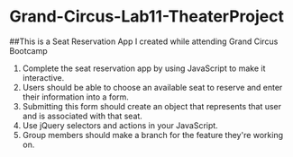 # Grand-Circus-Lab11-TheaterProject

##This is a Seat Reservation App I created while attending Grand Circus Bootcamp


1. Complete the seat reservation app by using JavaScript to make it interactive.
2. Users should be able to choose an available seat to reserve and enter their information into a form.
3. Submitting this form should create an object that represents that user and is associated with that
seat.
4. Use jQuery selectors and actions in your JavaScript.
5. Group members should make a branch for the feature they're working on.
